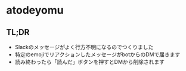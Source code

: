 atodeyomu
=====

## TL;DR

- Slackのメッセージがよく行方不明になるのでつくりました
- 特定のemojiでリアクションしたメッセージがbotからのDMで届きます
- 読み終わったら「読んだ」ボタンを押すとDMから削除されます
